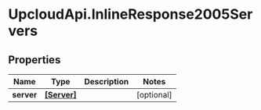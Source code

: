 # UpcloudApi.InlineResponse2005Servers

## Properties
Name | Type | Description | Notes
------------ | ------------- | ------------- | -------------
**server** | [**[Server]**](Server.md) |  | [optional] 


